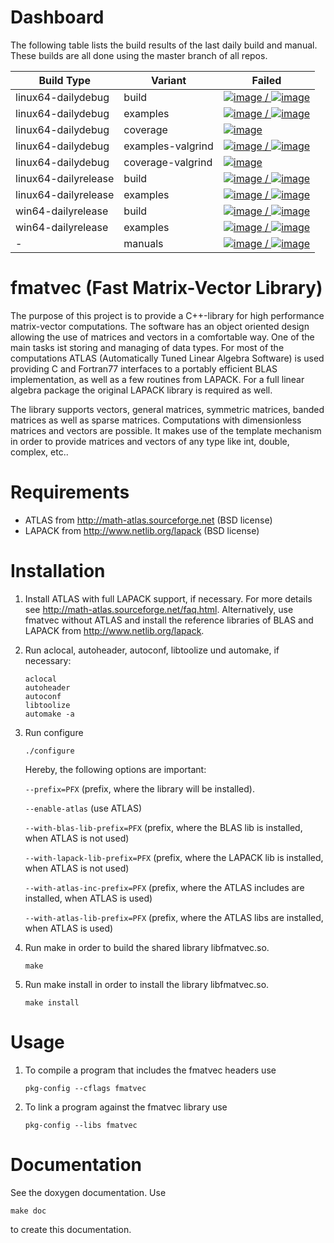 # Dashboard

The following table lists the build results of the last daily build and manual.
These builds are all done using the master branch of all repos.

| Build Type | Variant | Failed |
|------------|---------|--------|
| linux64-dailydebug | build | [![image](https://www.mbsim-env.de/service/builds/current/linux64-dailydebug/nrFailed.svg) / ![image](https://www.mbsim-env.de/service/builds/current/linux64-dailydebug/nrAll.svg)](https://www.mbsim-env.de/builds/run/current/linux64-dailydebug/master/master/master/master/) |
| linux64-dailydebug | examples | [![image](https://www.mbsim-env.de/service/runexamples/current/linux64-dailydebug/nrFailed.svg) / ![image](https://www.mbsim-env.de/service/runexamples/current/linux64-dailydebug/nrAll.svg)](https://www.mbsim-env.de/runexamples/run/current/linux64-dailydebug/master/master/master/master/) |
| linux64-dailydebug | coverage | [![image](https://www.mbsim-env.de/service/runexamples/current/linux64-dailydebug/coverageRate.svg)](https://www.mbsim-env.de/runexamples/run/current/linux64-dailydebug/master/master/master/master/#coverage) |
| linux64-dailydebug | examples-valgrind | [![image](https://www.mbsim-env.de/service/runexamples/current/linux64-dailydebug-valgrind/nrFailed.svg) / ![image](https://www.mbsim-env.de/service/runexamples/current/linux64-dailydebug-valgrind/nrAll.svg)](https://www.mbsim-env.de/runexamples/run/current/linux64-dailydebug-valgrind/master/master/master/master/) |
| linux64-dailydebug | coverage-valgrind | [![image](https://www.mbsim-env.de/service/runexamples/current/linux64-dailydebug-valgrind/coverageRate.svg)](https://www.mbsim-env.de/runexamples/run/current/linux64-dailydebug-valgrind/master/master/master/master/#coverage) |
| linux64-dailyrelease | build | [![image](https://www.mbsim-env.de/service/builds/current/linux64-dailyrelease/nrFailed.svg) / ![image](https://www.mbsim-env.de/service/builds/current/linux64-dailyrelease/nrAll.svg)](https://www.mbsim-env.de/builds/run/current/linux64-dailyrelease/master/master/master/master/) |
| linux64-dailyrelease | examples | [![image](https://www.mbsim-env.de/service/runexamples/current/linux64-dailyrelease/nrFailed.svg) / ![image](https://www.mbsim-env.de/service/runexamples/current/linux64-dailyrelease/nrAll.svg)](https://www.mbsim-env.de/runexamples/run/current/linux64-dailyrelease/master/master/master/master/) |
| win64-dailyrelease | build | [![image](https://www.mbsim-env.de/service/builds/current/win64-dailyrelease/nrFailed.svg) / ![image](https://www.mbsim-env.de/service/builds/current/win64-dailyrelease/nrAll.svg)](https://www.mbsim-env.de/builds/run/current/win64-dailyrelease/master/master/master/master/) |
| win64-dailyrelease | examples | [![image](https://www.mbsim-env.de/service/runexamples/current/win64-dailyrelease/nrFailed.svg) / ![image](https://www.mbsim-env.de/service/runexamples/current/win64-dailyrelease/nrAll.svg)](https://www.mbsim-env.de/runexamples/run/current/win64-dailyrelease/master/master/master/master/) |
| - | manuals | [![image](https://www.mbsim-env.de/service/manuals/nrFailed.svg) / ![image](https://www.mbsim-env.de/service/manuals/nrAll.svg)](https://www.mbsim-env.de/service/home/#manuals) |



# fmatvec (Fast Matrix-Vector Library)

The purpose of this project is to provide a C++-library for high performance
matrix-vector computations. The software has an object oriented design allowing
the use of matrices and vectors in a comfortable way.  One of the main tasks
ist storing and managing of data types. For most of the computations ATLAS
(Automatically Tuned Linear Algebra Software) is used providing C and Fortran77
interfaces to a portably efficient BLAS implementation, as well as a few
routines from LAPACK. For a full linear algebra package the original LAPACK
library is required as well.

The library supports vectors, general matrices, symmetric matrices, banded
matrices as well as sparse matrices. Computations with dimensionless matrices
and vectors are possible. It makes use of the template mechanism in order to
provide matrices and vectors of any type like int, double, complex, etc..

# Requirements

- ATLAS from http://math-atlas.sourceforge.net (BSD license)
- LAPACK from http://www.netlib.org/lapack (BSD license)

# Installation

1. Install ATLAS with full LAPACK support, if necessary. For more
   details see http://math-atlas.sourceforge.net/faq.html.
   Alternatively, use fmatvec without ATLAS and install the reference
   libraries of BLAS and LAPACK from http://www.netlib.org/lapack.

2. Run aclocal, autoheader, autoconf, libtoolize und automake, if
   necessary:
   ```
   aclocal
   autoheader
   autoconf
   libtoolize
   automake -a
   ```
		                
3. Run configure

   `./configure`

   Hereby, the following options are important:

   `--prefix=PFX` (prefix, where the library will be installed).

   `--enable-atlas` (use ATLAS)

   `--with-blas-lib-prefix=PFX` (prefix, where the BLAS lib is
       installed, when ATLAS is not used)

   `--with-lapack-lib-prefix=PFX` (prefix, where the LAPACK lib is
       installed, when ATLAS is not used)

   `--with-atlas-inc-prefix=PFX` (prefix, where the ATLAS includes 
       are installed, when ATLAS is used)

   `--with-atlas-lib-prefix=PFX` (prefix, where the ATLAS libs are
       installed, when ATLAS is used)

4. Run make in order to build the shared library libfmatvec.so.
          
   `make`

5. Run make install in order to install the library libfmatvec.so.

   `make install`
				  
# Usage

1. To compile a program that includes the fmatvec headers use

   `pkg-config --cflags fmatvec`

2. To link a program against the fmatvec library use

   `pkg-config --libs fmatvec`

# Documentation

See the doxygen documentation. Use

`make doc`

to create this documentation.
